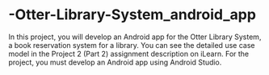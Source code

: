 # -Otter-Library-System_android_app
In this project, you will develop an Android app for the Otter Library System, a book reservation system for a library. You can see the detailed use case model in the Project 2 (Part 2) assignment description on iLearn. For the project, you must develop an Android app using Android Studio.
